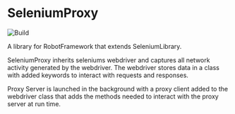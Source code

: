 # SeleniumProxy

![Build](https://github.com/teaglebuilt/robotframework-seleniumproxy/workflows/Python%20package/badge.svg)

A library for RobotFramework that extends SeleniumLibrary.

SeleniumProxy inherits seleniums webdriver and captures all network activity generated by the webdriver. The webdriver stores data in a class with added keywords to interact with requests and responses.

Proxy Server is launched in the background with a proxy client added to the webdriver class that adds the methods needed to interact with the proxy server at run time.
